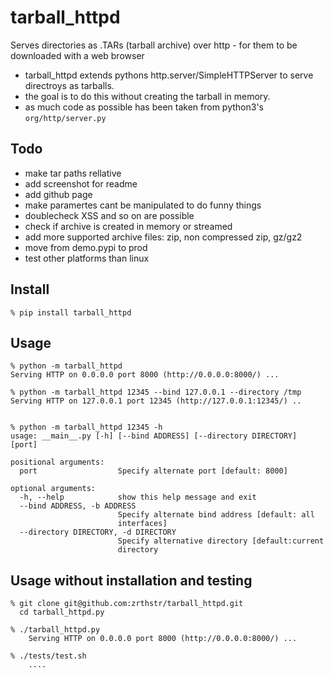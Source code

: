 # tarball_httpd
Serves directories as .TARs (tarball archive) over http - for them to be downloaded with a web browser

* tarball_httpd extends pythons http.server/SimpleHTTPServer to serve directroys as tarballs.
* the goal is to do this without creating the tarball in memory.
* as much code as possible has been taken from python3's `org/http/server.py`

## Todo
* make tar paths rellative
* add screenshot for readme 
* add github page
* make paramertes cant be manipulated to do funny things
* doublecheck XSS and so on are possible
* check if archive is created in memory or streamed
* add more supported archive files: zip, non compressed zip, gz/gz2
* move from demo.pypi to prod
* test other platforms than linux

## Install
    % pip install tarball_httpd

## Usage
    % python -m tarball_httpd
    Serving HTTP on 0.0.0.0 port 8000 (http://0.0.0.0:8000/) ...
    
    % python -m tarball_httpd 12345 --bind 127.0.0.1 --directory /tmp
    Serving HTTP on 127.0.0.1 port 12345 (http://127.0.0.1:12345/) ..


    % python -m tarball_httpd 12345 -h                               
    usage: __main__.py [-h] [--bind ADDRESS] [--directory DIRECTORY] [port]

    positional arguments:
      port                  Specify alternate port [default: 8000]
    
    optional arguments:
      -h, --help            show this help message and exit
      --bind ADDRESS, -b ADDRESS
                            Specify alternate bind address [default: all
                            interfaces]
      --directory DIRECTORY, -d DIRECTORY
                            Specify alternative directory [default:current
                            directory

## Usage without installation and testing
    % git clone git@github.com:zrthstr/tarball_httpd.git
      cd tarball_httpd.py

    % ./tarball_httpd.py
        Serving HTTP on 0.0.0.0 port 8000 (http://0.0.0.0:8000/) ...

    % ./tests/test.sh
        ....


